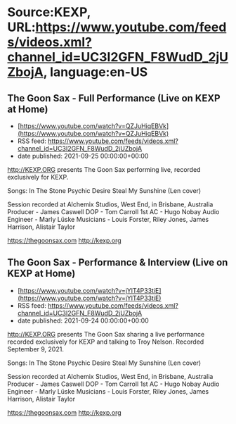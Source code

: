 # Source:KEXP, URL:https://www.youtube.com/feeds/videos.xml?channel_id=UC3I2GFN_F8WudD_2jUZbojA, language:en-US

## The Goon Sax - Full Performance (Live on KEXP at Home)
 - [https://www.youtube.com/watch?v=QZJuHiqEBVk](https://www.youtube.com/watch?v=QZJuHiqEBVk)
 - RSS feed: https://www.youtube.com/feeds/videos.xml?channel_id=UC3I2GFN_F8WudD_2jUZbojA
 - date published: 2021-09-25 00:00:00+00:00

http://KEXP.ORG presents The Goon Sax performing live, recorded exclusively for KEXP.

Songs:
In The Stone
Psychic
Desire
Steal My Sunshine (Len cover)

Session recorded at Alchemix Studios, West End, in Brisbane, Australia
Producer -  James Caswell
DOP - Tom Carroll
1st AC - Hugo Nobay
Audio Engineer - Marly Lüske
Musicians - Louis Forster, Riley Jones, James Harrison, Alistair Taylor

https://thegoonsax.com
http://kexp.org

## The Goon Sax - Performance & Interview (Live on KEXP at Home)
 - [https://www.youtube.com/watch?v=jYlT4P33tiE](https://www.youtube.com/watch?v=jYlT4P33tiE)
 - RSS feed: https://www.youtube.com/feeds/videos.xml?channel_id=UC3I2GFN_F8WudD_2jUZbojA
 - date published: 2021-09-24 00:00:00+00:00

http://KEXP.ORG presents The Goon Sax sharing a live performance recorded exclusively for KEXP and talking to Troy Nelson. Recorded September 9, 2021.

Songs:
In The Stone
Psychic
Desire
Steal My Sunshine (Len cover)

Session recorded at Alchemix Studios, West End, in Brisbane, Australia
Producer -  James Caswell
DOP - Tom Carroll
1st AC - Hugo Nobay
Audio Engineer - Marly Lüske
Musicians - Louis Forster, Riley Jones, James Harrison, Alistair Taylor

https://thegoonsax.com
http://kexp.org

